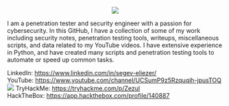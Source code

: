 
<p align=center><img src="https://0xd4y.com/images/0xd4y-logo-gray-medium-centered.png"></p>

I am a penetration tester and security engineer with a passion for cybersecurity. In this GitHub, I have a collection of some of my work including security notes, penetration testing tools, writeups, miscellaneous scripts, and data related to my YouTube videos. I have extensive experience in Python, and have created many scripts and penetration testing tools to automate or speed up common tasks. 

LinkedIn: https://www.linkedin.com/in/segev-eliezer/<br>
YouTube: https://www.youtube.com/channel/UCSumP9z5Rzquqih-jpusTOQ<br> 
<img src="https://simpleicons.org/icons/tryhackme.svg" style="max-width: 256px; display: inline"> TryHackMe: https://tryhackme.com/p/Zezul<br>
HackTheBox: https://app.hackthebox.com/profile/140887
